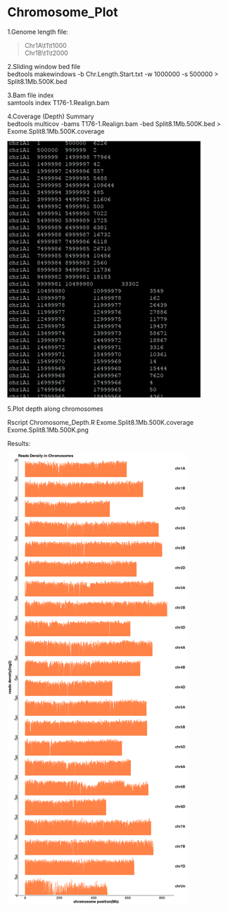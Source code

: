 # Chromosome_Plot

1.Genome length file: <br>
 >Chr1A\t1\t1000<br>
 >Chr1B\t1\t2000<br>

2.Sliding window bed file<br>
 bedtools makewindows -b Chr.Length.Start.txt -w 1000000 -s 500000 > Split8.1Mb.500K.bed <br>

3.Bam file index <br>
samtools index T176-1.Realign.bam <br>

4.Coverage (Depth) Summary <br>
bedtools multicov -bams T176-1.Realign.bam -bed Split8.1Mb.500K.bed > Exome.Split8.1Mb.500K.coverage <br>


![Results](Coverage.png)

5.Plot depth along chromosomes <br>

Rscript Chromosome_Depth.R Exome.Split8.1Mb.500K.coverage Exome.Split8.1Mb.500K.png <br>

Results: <br>

![](chr_distribution.png)